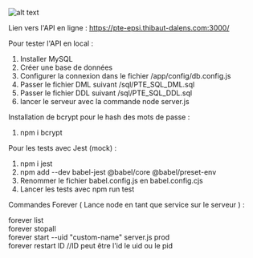 ![alt text](https://github.com/thdal/PTE_API/blob/main/model.png)

Lien vers l'API en ligne : https://pte-epsi.thibaut-dalens.com:3000/


Pour tester l'API en local :

1. Installer MySQL
2. Créer une base de données
3. Configurer la connexion dans le fichier /app/config/db.config.js
4. Passer le fichier DML suivant /sql/PTE_SQL_DML.sql
5. Passer le fichier DDL suivant /sql/PTE_SQL_DDL.sql
6. lancer le serveur avec la commande node server.js

Installation de bcrypt pour le hash des mots de passe :

1. npm i bcrypt

Pour les tests avec Jest (mock) :

1. npm i jest 
2. npm add --dev babel-jest @babel/core @babel/preset-env
3. Renommer le fichier babel.config.js en babel.config.cjs
4. Lancer les tests avec npm run test

Commandes Forever ( Lance node en tant que service sur le serveur ) : 

forever list\
forever stopall\
forever start --uid "custom-name" server.js prod\
forever restart ID //ID peut être l'id le uid ou le pid